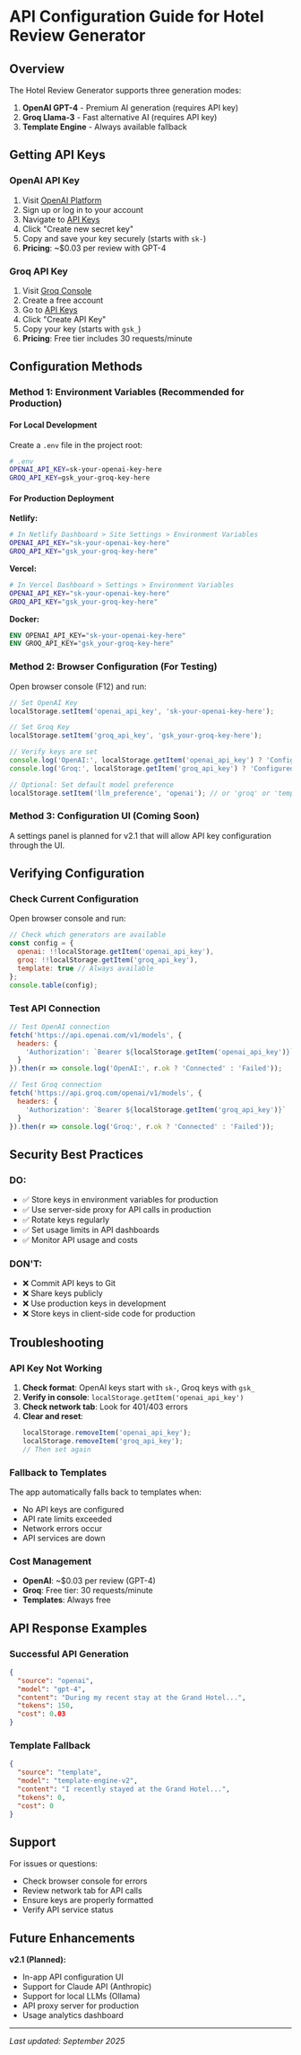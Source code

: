 # API Configuration Guide for Hotel Review Generator

## Overview
The Hotel Review Generator supports three generation modes:
1. **OpenAI GPT-4** - Premium AI generation (requires API key)
2. **Groq Llama-3** - Fast alternative AI (requires API key)
3. **Template Engine** - Always available fallback

## Getting API Keys

### OpenAI API Key
1. Visit [OpenAI Platform](https://platform.openai.com/)
2. Sign up or log in to your account
3. Navigate to [API Keys](https://platform.openai.com/api-keys)
4. Click "Create new secret key"
5. Copy and save your key securely (starts with `sk-`)
6. **Pricing**: ~$0.03 per review with GPT-4

### Groq API Key
1. Visit [Groq Console](https://console.groq.com/)
2. Create a free account
3. Go to [API Keys](https://console.groq.com/keys)
4. Click "Create API Key"
5. Copy your key (starts with `gsk_`)
6. **Pricing**: Free tier includes 30 requests/minute

## Configuration Methods

### Method 1: Environment Variables (Recommended for Production)

#### For Local Development
Create a `.env` file in the project root:
```bash
# .env
OPENAI_API_KEY=sk-your-openai-key-here
GROQ_API_KEY=gsk_your-groq-key-here
```

#### For Production Deployment

**Netlify:**
```bash
# In Netlify Dashboard > Site Settings > Environment Variables
OPENAI_API_KEY="sk-your-openai-key-here"
GROQ_API_KEY="gsk_your-groq-key-here"
```

**Vercel:**
```bash
# In Vercel Dashboard > Settings > Environment Variables
OPENAI_API_KEY="sk-your-openai-key-here"
GROQ_API_KEY="gsk_your-groq-key-here"
```

**Docker:**
```dockerfile
ENV OPENAI_API_KEY="sk-your-openai-key-here"
ENV GROQ_API_KEY="gsk_your-groq-key-here"
```

### Method 2: Browser Configuration (For Testing)

Open browser console (F12) and run:
```javascript
// Set OpenAI Key
localStorage.setItem('openai_api_key', 'sk-your-openai-key-here');

// Set Groq Key
localStorage.setItem('groq_api_key', 'gsk_your-groq-key-here');

// Verify keys are set
console.log('OpenAI:', localStorage.getItem('openai_api_key') ? 'Configured' : 'Not set');
console.log('Groq:', localStorage.getItem('groq_api_key') ? 'Configured' : 'Not set');

// Optional: Set default model preference
localStorage.setItem('llm_preference', 'openai'); // or 'groq' or 'template'
```

### Method 3: Configuration UI (Coming Soon)
A settings panel is planned for v2.1 that will allow API key configuration through the UI.

## Verifying Configuration

### Check Current Configuration
Open browser console and run:
```javascript
// Check which generators are available
const config = {
  openai: !!localStorage.getItem('openai_api_key'),
  groq: !!localStorage.getItem('groq_api_key'),
  template: true // Always available
};
console.table(config);
```

### Test API Connection
```javascript
// Test OpenAI connection
fetch('https://api.openai.com/v1/models', {
  headers: {
    'Authorization': `Bearer ${localStorage.getItem('openai_api_key')}`
  }
}).then(r => console.log('OpenAI:', r.ok ? 'Connected' : 'Failed'));

// Test Groq connection
fetch('https://api.groq.com/openai/v1/models', {
  headers: {
    'Authorization': `Bearer ${localStorage.getItem('groq_api_key')}`
  }
}).then(r => console.log('Groq:', r.ok ? 'Connected' : 'Failed'));
```

## Security Best Practices

### DO:
- ✅ Store keys in environment variables for production
- ✅ Use server-side proxy for API calls in production
- ✅ Rotate keys regularly
- ✅ Set usage limits in API dashboards
- ✅ Monitor API usage and costs

### DON'T:
- ❌ Commit API keys to Git
- ❌ Share keys publicly
- ❌ Use production keys in development
- ❌ Store keys in client-side code for production

## Troubleshooting

### API Key Not Working
1. **Check format**: OpenAI keys start with `sk-`, Groq keys with `gsk_`
2. **Verify in console**: `localStorage.getItem('openai_api_key')`
3. **Check network tab**: Look for 401/403 errors
4. **Clear and reset**: 
   ```javascript
   localStorage.removeItem('openai_api_key');
   localStorage.removeItem('groq_api_key');
   // Then set again
   ```

### Fallback to Templates
The app automatically falls back to templates when:
- No API keys are configured
- API rate limits exceeded
- Network errors occur
- API services are down

### Cost Management
- **OpenAI**: ~$0.03 per review (GPT-4)
- **Groq**: Free tier: 30 requests/minute
- **Templates**: Always free

## API Response Examples

### Successful API Generation
```json
{
  "source": "openai",
  "model": "gpt-4",
  "content": "During my recent stay at the Grand Hotel...",
  "tokens": 150,
  "cost": 0.03
}
```

### Template Fallback
```json
{
  "source": "template",
  "model": "template-engine-v2",
  "content": "I recently stayed at the Grand Hotel...",
  "tokens": 0,
  "cost": 0
}
```

## Support

For issues or questions:
- Check browser console for errors
- Review network tab for API calls
- Ensure keys are properly formatted
- Verify API service status

## Future Enhancements

**v2.1 (Planned):**
- In-app API configuration UI
- Support for Claude API (Anthropic)
- Support for local LLMs (Ollama)
- API proxy server for production
- Usage analytics dashboard

---

*Last updated: September 2025*